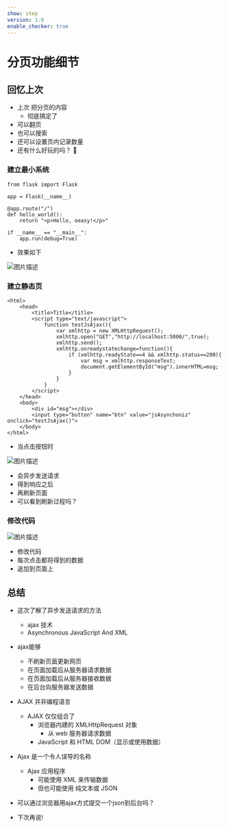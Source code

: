 ```yaml
---
show: step
version: 1.0
enable_checker: true
---
```


# 分页功能细节

## 回忆上次

- 上次 把分页的内容	
	- 彻底搞定了
- 可以翻页
- 也可以搜索
- 还可以设置页内记录数量
- 还有什么好玩的吗？ 🤔

### 建立最小系统

```
from flask import Flask

app = Flask(__name__)

@app.route("/")
def hello_world():
    return "<p>Hello, oeasy!</p>"

if __name__ == "__main__":
    app.run(debug=True)
```

- 效果如下

![图片描述](https://doc.shiyanlou.com/courses/uid1190679-20230219-1676795556732)

### 建立静态页

```
<html>
	<head> 
		<title>Title</title> 
		<script type="text/javascript">
			function testJsAjax(){
				var xmlhttp = new XMLHttpRequest();
				xmlhttp.open("GET","http://localhost:5000/",true);
				xmlhttp.send();
				xmlhttp.onreadystatechange=function(){
					if (xmlhttp.readyState==4 && xmlhttp.status==200){
						var msg = xmlhttp.responseText;
						document.getElementById("msg").innerHTML=msg;
					}
				}
			}
		</script>
	</head> 
	<body> 
		<div id="msg"></div> 
		<input type="button" name="btn" value="jsAsynchoniz" onclick="testJsAjax()">
	</body>
</html>
```

- 当点击按钮时

![图片描述](https://doc.shiyanlou.com/courses/uid1190679-20230219-1676795946297)

- 会异步发送请求
- 得到响应之后
- 再刷新页面
- 可以看到刷新过程吗？

### 修改代码

![图片描述](https://doc.shiyanlou.com/courses/uid1190679-20230219-1676796030695)

- 修改代码
- 每次点击都将得到的数据
- 追加到页面上

## 总结

- 这次了解了异步发送请求的方法
	- ajax 技术
	- Asynchronous JavaScript And XML
- ajax能够
    - 不刷新页面更新网页
    - 在页面加载后从服务器请求数据
    - 在页面加载后从服务器接收数据
    - 在后台向服务器发送数据

- AJAX 并非编程语言
	- AJAX 仅仅组合了
		- 浏览器内建的 XMLHttpRequest 对象
			- 从 web 服务器请求数据
		- JavaScript 和 HTML DOM（显示或使用数据）

- Ajax 是一个令人误导的名称
	- Ajax 应用程序 
		- 可能使用 XML 来传输数据
		- 但也可能使用 纯文本或 JSON
- 可以通过浏览器用ajax方式提交一个json到后台吗？
- 下次再说!